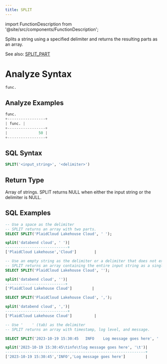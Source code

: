 ```yaml
---
title: SPLIT
---
```

import FunctionDescription from '@site/src/components/FunctionDescription';

<FunctionDescription description="Introduced or updated: v1.2.164"/>

Splits a string using a specified delimiter and returns the resulting parts as an array.

See also: [SPLIT_PART](split-part)

# Analyze Syntax

```python
func.
```

## Analyze Examples
```python
func.
+-----------------+
| func. |
+-----------------+
|              50 |
+-----------------+
```

## SQL Syntax

```sql
SPLIT('<input_string>', '<delimiter>')
```

## Return Type

Array of strings. SPLIT returns NULL when either the input string or the delimiter is NULL.

## SQL Examples

```sql
-- Use a space as the delimiter
-- SPLIT returns an array with two parts.
SELECT SPLIT('PlaidCloud Lakehouse Cloud', ' ');

split('databend cloud', ' ')|
----------------------------+
['PlaidCloud Lakehouse','Cloud']        |

-- Use an empty string as the delimiter or a delimiter that does not exist in the input string
-- SPLIT returns an array containing the entire input string as a single part.
SELECT SPLIT('PlaidCloud Lakehouse Cloud', '');

split('databend cloud', '')|
---------------------------+
['PlaidCloud Lakehouse Cloud']         |

SELECT SPLIT('PlaidCloud Lakehouse Cloud', ',');

split('databend cloud', ',')|
----------------------------+
['PlaidCloud Lakehouse Cloud']          |

-- Use '	' (tab) as the delimiter
-- SPLIT returns an array with timestamp, log level, and message.

SELECT SPLIT('2023-10-19 15:30:45	INFO	Log message goes here', '	');

split('2023-10-19 15:30:45\tinfo\tlog message goes here', '\t')|
---------------------------------------------------------------+
['2023-10-19 15:30:45','INFO','Log message goes here']         |
```